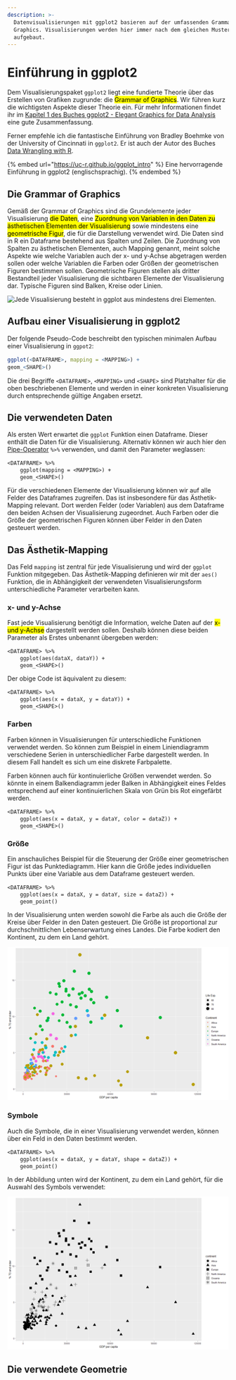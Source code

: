 ```yaml
---
description: >-
  Datenvisualisierungen mit ggplot2 basieren auf der umfassenden Grammar of
  Graphics. Visualisierungen werden hier immer nach dem gleichen Muster
  aufgebaut.
---
```


# Einführung in ggplot2

Dem Visualisierungspaket `ggplot2` liegt eine fundierte Theorie über das Erstellen von Grafiken zugrunde: die <mark style="background-color:yellow;">Grammar of Graphics</mark>. Wir führen kurz die wichtigsten Aspekte dieser Theorie ein. Für mehr Informationen findet ihr im [Kapitel 1 des Buches ggplot2 - Elegant Graphics for Data Analysis](https://ggplot2-book.org/introduction.html#what-is-the-grammar-of-graphics) eine gute Zusammenfassung.&#x20;

Ferner empfehle ich die fantastische Einführung von Bradley Boehmke von der University of Cincinnati in `ggplot2`. Er ist auch der Autor des Buches [Data Wrangling with R](https://link.springer.com/book/10.1007/978-3-319-45599-0).

{% embed url="https://uc-r.github.io/ggplot_intro" %}
Eine hervorragende Einführung in ggplot2 (englischsprachig).
{% endembed %}

## Die Grammar of Graphics

Gemäß der Grammar of Graphics sind die Grundelemente jeder Visualisierung <mark style="background-color:yellow;">die Daten</mark>, eine <mark style="background-color:yellow;">Zuordnung von Variablen in den Daten zu ästhetischen Elementen der Visualisierung</mark> sowie mindestens eine <mark style="background-color:yellow;">geometrische Figur</mark>, die für die Darstellung verwendet wird. Die Daten sind in R ein Dataframe bestehend aus Spalten und Zeilen. Die Zuordnung von Spalten zu ästhetischen Elementen, auch Mapping genannt, meint solche Aspekte wie welche Variablen auch der x- und y-Achse abgetragen werden sollen oder welche Variablen die Farben oder Größen der geometrischen Figuren bestimmen sollen. Geometrische Figuren stellen als dritter Bestandteil jeder Visualisierung die sichtbaren Elemente der Visualisierung dar. Typische Figuren sind Balken, Kreise oder Linien.

![Jede Visualisierung besteht in ggplot aus mindestens drei Elementen.](../../.gitbook/assets/grammar\_of\_graphics\_basic\_elements.png)

## Aufbau einer Visualisierung in ggplot2

Der folgende Pseudo-Code beschreibt den typischen minimalen Aufbau einer Visualisierung in `ggpot2`:

```r
ggplot(<DATAFRAME>, mapping = <MAPPING>) +
geom_<SHAPE>()
```

Die drei Begriffe `<DATAFRAME>`, `<MAPPING>` und `<SHAPE>` sind Platzhalter für die oben beschriebenen Elemente und werden in einer konkreten Visualisierung durch entsprechende gültige Angaben ersetzt.

## Die verwendeten Daten

Als ersten Wert erwartet die `ggplot` Funktion einen Dataframe. Dieser enthält die Daten für die Visualisierung. Alternativ können wir auch hier den [Pipe-Operator](../../einfuehrung-in-r/pipes-in-r.md) `%>%` verwenden, und damit den Parameter weglassen:

```
<DATAFRAME> %>% 
    ggplot(mapping = <MAPPING>) +
    geom_<SHAPE>()
```

Für die verschiedenen Elemente der Visualisierung können wir auf alle Felder des Dataframes zugreifen. Das ist insbesondere für das Ästhetik-Mapping relevant. Dort werden Felder (oder Variablen) aus dem Dataframe den beiden Achsen der Visualisierung zugeordnet. Auch Farben oder die Größe der geometrischen Figuren können über Felder in den Daten gesteuert werden.

## Das Ästhetik-Mapping

Das Feld `mapping` ist zentral für jede Visualisierung und wird der `ggplot` Funktion mitgegeben. Das Ästhetik-Mapping definieren wir mit der `aes()` Funktion, die in Abhängigkeit der verwendeten Visualisierungsform unterschiedliche Parameter verarbeiten kann.

### x- und y-Achse

Fast jede Visualisierung benötigt die Information, welche Daten auf der <mark style="background-color:yellow;">x- und y-Achse</mark> dargestellt werden sollen. Deshalb können diese beiden Parameter als Erstes unbenannt übergeben werden:

```
<DATAFRAME> %>%
    ggplot(aes(dataX, dataY)) +
    geom_<SHAPE>()
```

Der obige Code ist äquivalent zu diesem:

```
<DATAFRAME> %>%
    ggplot(aes(x = dataX, y = dataY)) +
    geom_<SHAPE>()
```

### Farben

Farben können in Visualisierungen für unterschiedliche Funktionen verwendet werden. So können zum Beispiel in einem Liniendiagramm verschiedene Serien in unterschiedlicher Farbe dargestellt werden. In diesem Fall handelt es sich um eine diskrete Farbpalette.

Farben können auch für kontinuierliche Größen verwendet werden. So könnte in einem Balkendiagramm jeder Balken in Abhängigkeit eines Feldes entsprechend auf einer kontinuierlichen Skala von Grün bis Rot eingefärbt werden.

```
<DATAFRAME> %>%
    ggplot(aes(x = dataX, y = dataY, color = dataZ)) +
    geom_<SHAPE>()
```

### Größe

Ein anschauliches Beispiel für die Steuerung der Größe einer geometrischen Figur ist das Punktediagramm. Hier kann die Größe jedes individuellen Punkts über eine Variable aus dem Dataframe gesteuert werden.

```
<DATAFRAME> %>%
    ggplot(aes(x = dataX, y = dataY, size = dataZ)) +
    geom_point()
```

In der Visualisierung unten werden sowohl die Farbe als auch die Größe der Kreise über Felder in den Daten gesteuert. Die Größe ist proportional zur durchschnittlichen Lebenserwartung eines Landes. Die Farbe kodiert den Kontinent, zu dem ein Land gehört.

![Ein Punktediagramm mit Farbe und Größe der Punkte durch Felder in den Daten gesteuert.](<../../.gitbook/assets/image (38).png>)

### Symbole

Auch die Symbole, die in einer Visualisierung verwendet werden, können über ein Feld in den Daten  bestimmt werden.

```
<DATAFRAME> %>%
    ggplot(aes(x = dataX, y = dataY, shape = dataZ)) +
    geom_point()
```

In der Abbildung unten wird der Kontinent, zu dem ein Land gehört, für die Auswahl des Symbols verwendet:

![Verwendung eines Feldes zur Bestimmung des verwendeten Symbols.](<../../.gitbook/assets/image (37).png>)



## Die verwendete Geometrie


